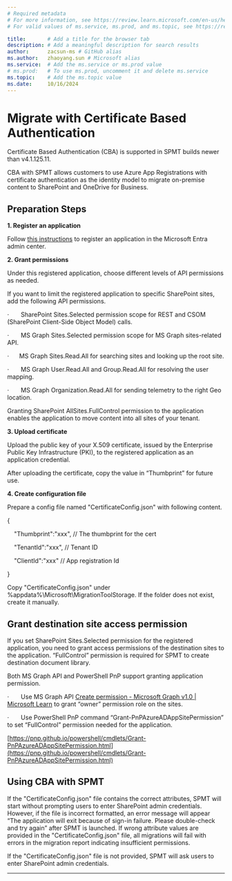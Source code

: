 ```yaml
---
# Required metadata
# For more information, see https://review.learn.microsoft.com/en-us/help/platform/learn-editor-add-metadata?branch=main
# For valid values of ms.service, ms.prod, and ms.topic, see https://review.learn.microsoft.com/en-us/help/platform/metadata-taxonomies?branch=main

title:       # Add a title for the browser tab
description: # Add a meaningful description for search results
author:      zacsun-ms # GitHub alias
ms.author:   zhaoyang.sun # Microsoft alias
ms.service:  # Add the ms.service or ms.prod value
# ms.prod:   # To use ms.prod, uncomment it and delete ms.service
ms.topic:    # Add the ms.topic value
ms.date:     10/16/2024
---
```


# Migrate with Certificate Based Authentication

Certificate Based Authentication (CBA) is supported in SPMT builds newer than v4.1.125.11.

CBA with SPMT allows customers to use Azure App Registrations with certificate authentication as the identity model to migrate on-premise content to SharePoint and OneDrive for Business.

## Preparation Steps

__1. Register an application__

Follow [this instructions](/entra/identity-platform/quickstart-register-app?tabs=certificate) to register an application in the Microsoft Entra admin center.

__2. Grant permissions__

Under this registered application, choose different levels of API permissions as needed.

If you want to limit the registered application to specific SharePoint sites, add the following API permissions.

·       SharePoint Sites.Selected permission scope for REST and CSOM (SharePoint Client-Side Object Model) calls.

·       MS Graph Sites.Selected permission scope for MS Graph sites-related API.

·      MS Graph Sites.Read.All for searching sites and looking up the root site.

·       MS Graph User.Read.All and Group.Read.All for resolving the user mapping.

·       MS Graph Organization.Read.All for sending telemetry to the right Geo location.

Granting SharePoint AllSites.FullControl permission to the application enables the application to move content into all sites of your tenant.

__3. Upload certificate__

Upload the public key of your X.509 certificate, issued by the Enterprise Public Key Infrastructure (PKI), to the registered application as an application credential. 

After uploading the certificate, copy the value in “Thumbprint” for future use.

__4. Create configuration file__

Prepare a config file named "CertificateConfig.json" with following content.

{

    "Thumbprint":"xxx", // The thumbprint for the cert

    "TenantId":"xxx", // Tenant ID

    "ClientId":"xxx" // App registration Id

}

Copy "CertificateConfig.json" under %appdata%\Microsoft\MigrationToolStorage. If the folder does not exist, create it manually.

## Grant destination site access permission

If you set SharePoint Sites.Selected permission for the registered application, you need to grant access permissions of the destination sites to the application. “FullControl” permission is required for SPMT to create destination document library.

Both MS Graph API and PowerShell PnP support granting application permission.

·       Use MS Graph API [Create permission - Microsoft Graph v1.0 | Microsoft Learn](/graph/api/site-post-permissions?view=graph-rest-1.0&tabs=http) to grant “owner” permission role on the sites.

·       Use PowerShell PnP command “Grant-PnPAzureADAppSitePermission” to set “FullControl” permission needed for the application.

[https://pnp.github.io/powershell/cmdlets/Grant-PnPAzureADAppSitePermission.html](https://pnp.github.io/powershell/cmdlets/Grant-PnPAzureADAppSitePermission.html)

## Using CBA with SPMT

If the "CertificateConfig.json" file contains the correct attributes, SPMT will start without prompting users to enter SharePoint admin credentials. However, if the file is incorrect formatted, an error message will appear “The application will exit because of sign-in failure. Please double-check and try again” after SPMT is launched. If wrong attribute values are provided in the "CertificateConfig.json" file, all migrations will fail with errors in the migration report indicating insufficient permissions.

If the "CertificateConfig.json" file is not provided, SPMT will ask users to enter SharePoint admin credentials.

---
